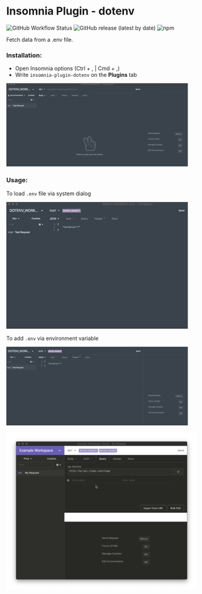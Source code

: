 # Insomnia Plugin - dotenv
![GitHub Workflow Status](https://img.shields.io/github/workflow/status/bongosway/insomnia-plugin-dotenv/Publish?label=Publish%20to%20NPM&logo=github) ![GitHub release (latest by date)](https://img.shields.io/github/v/release/bongosway/insomnia-plugin-dotenv?logo=npm)
![npm](https://img.shields.io/npm/dt/insomnia-plugin-dotenv?logo=npm)

Fetch data from a .env file.

### Installation:

- Open Insomnia options (Ctrl + , | Cmd + ,)
- Write `insomnia-plugin-dotenv` on the **Plugins** tab

![](pix/install.gif)

### Usage:
To load `.env` file via system dialog

![](pix/single.gif)


To add `.env` via environment variable

![](pix/env.gif)


![](pix/change.gif)
